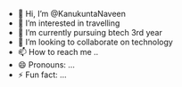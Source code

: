 - 👋 Hi, I’m @KanukuntaNaveen
- 👀 I’m interested in  travelling
- 🌱 I’m currently pursuing btech 3rd year
- 💞️ I’m looking to collaborate on technology
- 📫 How to reach me ..
- 😄 Pronouns: ...
- ⚡ Fun fact: ...

<!---
KanukuntaNaveen/KanukuntaNaveen is a ✨ special ✨ repository because its `README.md` (this file) appears on your GitHub profile.
You can click the Preview link to take a look at your changes.
--->
